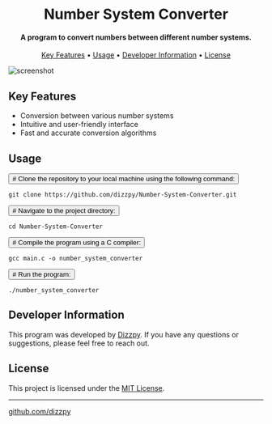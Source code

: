 <h1 align="center">
  <br>
  Number System Converter
  <br>
</h1>

<h4 align="center">A program to convert numbers between different number systems.</h4>


<p align="center">
  <a href="#key-features">Key Features</a> •
  <a href="#usage">Usage</a> •
  <a href="#developer-information">Developer Information</a> •
  <a href="#license">License</a>
</p>

<img src="#" alt="screenshot">

<h2>Key Features</h2>

<ul>
  <li> Conversion between various number systems</li>
  <li> Intuitive and user-friendly interface</li>
  <li> Fast and accurate conversion algorithms</li>
</ul>

<h2>Usage</h2>

<div>
  <button class="copy-button" data-text="git clone https://github.com/dizzpy/Number-System-Converter.git"># Clone the repository to your local machine using the following command:</button>
</div>

<pre><code id="clone-command">git clone https://github.com/dizzpy/Number-System-Converter.git</code></pre>

<div>
  <button class="copy-button" data-text="cd Number-System-Converter"># Navigate to the project directory:</button>
</div>

<pre><code id="navigate-command">cd Number-System-Converter</code></pre>

<div>
  <button class="copy-button" data-text="gcc main.c -o number_system_converter"># Compile the program using a C compiler:</button>
</div>

<pre><code id="compile-command">gcc main.c -o number_system_converter</code></pre>

<div>
  <button class="copy-button" data-text="./number_system_converter"># Run the program:</button>
</div>

<pre><code id="run-command">./number_system_converter</code></pre>




<h2>Developer Information</h2>

<p>This program was developed by <a href="https://github.com/dizzpy">Dizzpy</a>. If you have any questions or suggestions, please feel free to reach out.</p>

<h2>License</h2>

<p>This project is licensed under the <a href="LICENSE">MIT License</a>.</p>

<hr>

<p><a href="https://github.com/dizzpy">github.com/dizzpy</a> </p>
